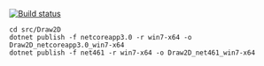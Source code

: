 [![Build status](https://dev.azure.com/wieslawsoltes/GitHub/_apis/build/status/Sources/Draw2D)](https://dev.azure.com/wieslawsoltes/GitHub/_build/latest?definitionId=73)

```
cd src/Draw2D
dotnet publish -f netcoreapp3.0 -r win7-x64 -o Draw2D_netcoreapp3.0_win7-x64
dotnet publish -f net461 -r win7-x64 -o Draw2D_net461_win7-x64
```
